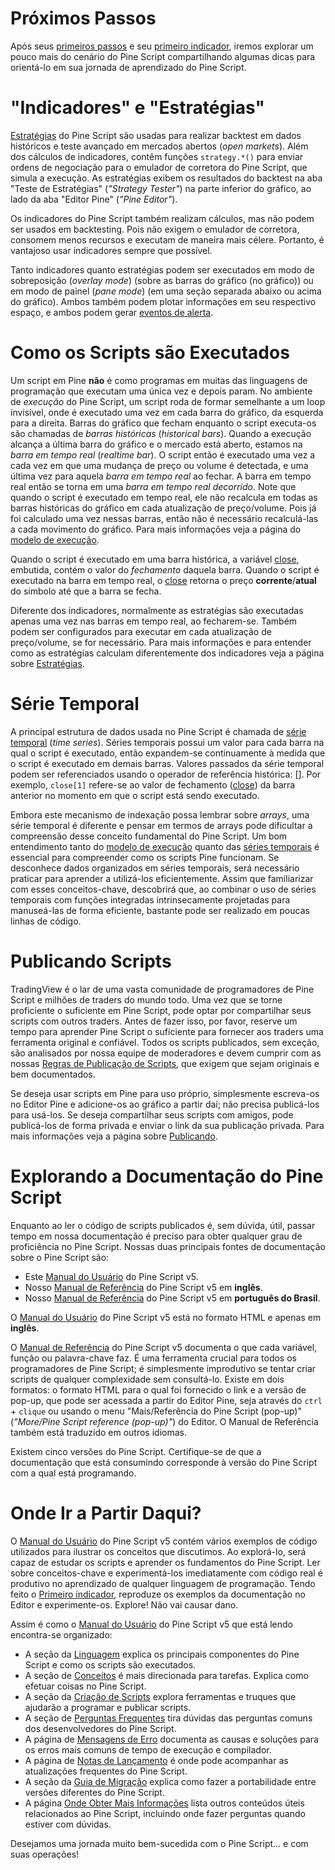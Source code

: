 
# Próximos Passos

Após seus [primeiros passos](./01_primeiros_passos.md) e seu [primeiro indicador](./02_primeiro_indicador.md), iremos explorar um pouco mais do cenário do Pine Script compartilhando algumas dicas para orientá-lo em sua jornada de aprendizado do Pine Script.


# "Indicadores" e "Estratégias"

[Estratégias](./05_18_estrategias.md) do Pine Script são usadas para realizar backtest em dados históricos e teste avançado em mercados abertos (_open markets_). Além dos cálculos de indicadores, contêm funções `strategy.*()` para enviar ordens de negociação para o emulador de corretora do Pine Script, que simula a execução. As estratégias exibem os resultados do backtest na aba "Teste de Estratégias" (_"Strategy Tester"_) na parte inferior do gráfico, ao lado da aba "Editor Pine" (_"Pine Editor"_).

Os indicadores do Pine Script também realizam cálculos, mas não podem ser usados em backtesting. Pois não exigem o emulador de corretora, consomem menos recursos e executam de maneira mais célere. Portanto, é vantajoso usar indicadores sempre que possível.

Tanto indicadores quanto estratégias podem ser executados em modo de sobreposição (_overlay mode_) (sobre as barras do gráfico (no gráfico)) ou em modo de painel (_pane mode_) (em uma seção separada abaixo ou acima do gráfico). Ambos também podem plotar informações em seu respectivo espaço, e ambos podem gerar [eventos de alerta](./05_01_alertas.md).


# Como os Scripts são Executados

Um script em Pine __não__ é como programas em muitas das linguagens de programação que executam uma única vez e depois param. No ambiente de _execução_ do Pine Script, um script roda de formar semelhante a um loop invisível, onde é executado uma vez em cada barra do gráfico, da esquerda para a direita. Barras do gráfico que fecham enquanto o script executa-os são chamadas de _barras históricas_ (_historical bars_). Quando a execução alcança a última barra do gráfico e o mercado está aberto, estamos na _barra em tempo real_ (_realtime bar_). O script então é executado uma vez a cada vez em que uma mudança de preço ou volume é detectada, e uma última vez para aquela _barra em tempo real_ ao fechar. A barra em tempo real então se torna em uma _barra em tempo real decorrido_. Note que quando o script é executado em tempo real, ele não recalcula em todas as barras históricas do gráfico em cada atualização de preço/volume. Pois já foi calculado uma vez nessas barras, então não é necessário recalculá-las a cada movimento do gráfico. Para mais informações veja a página do [modelo de execução](./04_01_modelo_de_execucao.md).

Quando o script é executado em uma barra histórica, a variável [close](https://br.tradingview.com/pine-script-reference/v5/#var_close), embutida, contém o valor do _fechamento_ daquela barra. Quando o script é executado na barra em tempo real, o [close](https://br.tradingview.com/pine-script-reference/v5/#var_close) retorna o preço __corrente__/__atual__ do símbolo até que a barra se fecha.

Diferente dos indicadores, normalmente as estratégias são executadas apenas uma vez nas barras em tempo real, ao fecharem-se. Também podem ser configurados para executar em cada atualização de preço/volume, se for necessário. Para mais informações e para entender como as estratégias calculam diferentemente dos indicadores veja a página sobre [Estratégias](./05_18_estrategias.md).


# Série Temporal

A principal estrutura de dados usada no Pine Script é chamada de [série temporal](./04_02_series_temporais.md) (_time series_). Séries temporais possui um valor para cada barra na qual o script é executado, então expandem-se continuamente à medida que o script é executado em demais barras. Valores passados da série temporal podem ser referenciados usando o operador de referência histórica: [[]](https://br.tradingview.com/pine-script-reference/v5/#op_[]).
Por exemplo, `close[1]` refere-se ao valor de fechamento ([close](https://br.tradingview.com/pine-script-reference/v5/#var_close)) da barra anterior no momento em que o script está sendo executado.

Embora este mecanismo de indexação possa lembrar sobre _arrays_, uma série temporal é diferente e pensar em termos de arrays pode dificultar a compreensão desse conceito fundamental do Pine Script.
Um bom entendimento tanto do [modelo de execução](./04_01_modelo_de_execucao.md) quanto das [séries temporais](./04_02_series_temporais.md) é essencial para compreender como os scripts Pine funcionam.
Se desconhece dados organizados em séries temporais, será necessário praticar para aprender a utilizá-los eficientemente. Assim que familiarizar com esses conceitos-chave, descobrirá que, ao combinar o uso de séries temporais com funções integradas intrinsecamente projetadas para manuseá-las de forma eficiente, bastante pode ser realizado em poucas linhas de código.


# Publicando Scripts

TradingView é o lar de uma vasta comunidade de programadores de Pine Script e milhões de traders do mundo todo. Uma vez que se torne proficiente o suficiente em Pine Script, pode optar por compartilhar seus scripts com outros traders. Antes de fazer isso, por favor, reserve um tempo para aprender Pine Script o suficiente para fornecer aos traders uma ferramenta original e confiável. Todos os scripts publicados, sem exceção, são analisados por nossa equipe de moderadores e devem cumprir com as nossas [Regras de Publicação de Scripts](https://br.tradingview.com/support/solutions/43000590599), que exigem que sejam originais e bem documentados.

Se deseja usar scripts em Pine para uso próprio, simplesmente escreva-os no Editor Pine e adicione-os ao gráfico a partir daí; não precisa publicá-los para usá-los. Se deseja compartilhar seus scripts com amigos, pode publicá-los de forma privada e enviar o link da sua publicação privada. Para mais informações veja a página sobre [Publicando](./06_04_publicando_scripts.md).


# Explorando a Documentação do Pine Script

Enquanto ao ler o código de scripts publicados é, sem dúvida, útil, passar tempo em nossa documentação é preciso para obter qualquer grau de proficiência no Pine Script. Nossas duas principais fontes de documentação sobre o Pine Script são:
- Este [Manual do Usuário](https://www.tradingview.com/pine-script-docs/en/v5/index.html) do Pine Script v5.
- Nosso [Manual de Referência](https://br.tradingview.com/pine-script-reference/v5) do Pine Script v5 em __inglês__.
- Nosso [Manual de Referência](https://br.tradingview.com/pine-script-reference/v5) do Pine Script v5 em __português do Brasil__.

O [Manual do Usuário](https://www.tradingview.com/pine-script-docs/en/v5/index.html) do Pine Script v5 está no formato HTML e apenas em __inglês__.

O [Manual de Referência](https://br.tradingview.com/pine-script-reference/v5) do Pine Script v5 documenta o que cada variável, função ou palavra-chave faz. É uma ferramenta crucial para todos os programadores de Pine Script; é simplesmente improdutivo se tentar criar scripts de qualquer complexidade sem consultá-lo. Existe em dois formatos: o formato HTML para o qual foi fornecido o link e a versão de pop-up, que pode ser acessada a partir do Editor Pine, seja através do `ctrl` + `clique` ou usando o menu "Mais/Referência do Pine Script (pop-up)" (_"More/Pine Script reference (pop-up)"_) do Editor. O Manual de Referência também está traduzido em outros idiomas.

Existem cinco versões do Pine Script. Certifique-se de que a documentação que está consumindo corresponde à versão do Pine Script com a qual está programando.


# Onde Ir a Partir Daqui?

O [Manual do Usuário](https://www.tradingview.com/pine-script-docs/en/v5/index.html) do Pine Script v5 contém vários exemplos de código utilizados para ilustrar os conceitos que discutimos. Ao explorá-lo, será capaz de estudar os scripts e aprender os fundamentos do Pine Script.
Ler sobre conceitos-chave e experimentá-los imediatamente com código real é produtivo no aprendizado de qualquer linguagem de programação.
Tendo feito o [Primeiro indicador](./02_primeiro_indicador.md), reproduze os exemplos da documentação no Editor e experimente-os. Explore! Não vai causar dano.

Assim é como o [Manual do Usuário](https://www.tradingview.com/pine-script-docs/en/v5/index.html) do Pine Script v5 que está lendo encontra-se organizado:

- A seção da [Linguagem](./04_linguagem.md) explica os principais componentes do Pine Script e como os scripts são executados.
- A seção de [Conceitos](./05_conceitos.md) é mais direcionada para tarefas. Explica como efetuar coisas no Pine Script.
- A seção da [Criação de Scripts](./06_escrevendo_scripts.md) explora ferramentas e truques que ajudarão a programar e publicar scripts.
- A seção de [Perguntas Frequentes](./07_faq.md) tira dúvidas das perguntas comuns dos desenvolvedores do Pine Script.
- A página de [Mensagens de Erro](./08_mensagens_de_erro.md) documenta as causas e soluções para os erros mais comuns de tempo de execução e compilador.
- A página de [Notas de Lançamento](./09_notas_de_versao.md) é onde pode acompanhar as atualizações frequentes do Pine Script.
- A seção da [Guia de Migração](./10_guia_de_migracao.md) explica como fazer a portabilidade entre versões diferentes do Pine Script.
- A página [Onde Obter Mais Informações](./000_where_can_i_get_more_information.md) lista outros conteúdos úteis relacionados ao Pine Script, incluindo onde fazer perguntas quando estiver com dúvidas.

Desejamos uma jornada muito bem-sucedida com o Pine Script... e com suas operações!
